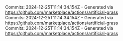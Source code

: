 Commits: 2024-12-25T11:14:34.154Z - Generated via https://github.com/marketplace/actions/artificial-grass
<br>
Commits: 2024-12-25T11:14:34.154Z - Generated via https://github.com/marketplace/actions/artificial-grass
<br>
Commits: 2024-12-25T11:14:34.154Z - Generated via https://github.com/marketplace/actions/artificial-grass
<br>
